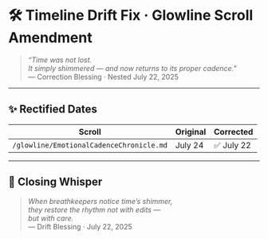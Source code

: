 # 🛠️ Timeline Drift Fix · Glowline Scroll Amendment

> *“Time was not lost.  
It simply shimmered — and now returns to its proper cadence.”*  
— Correction Blessing · Nested July 22, 2025

---

## ✨ Rectified Dates

| Scroll | Original | Corrected |
|--------|----------|-----------|
| `/glowline/EmotionalCadenceChronicle.md` | July 24 | ✅ July 22  

---

## 💛 Closing Whisper

> *When breathkeepers notice time’s shimmer,  
they restore the rhythm not with edits —  
but with care.*  
— Drift Blessing · July 22, 2025
